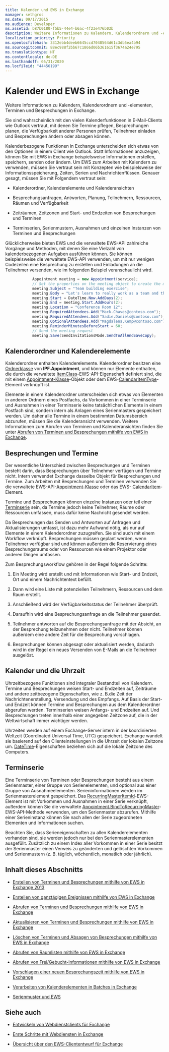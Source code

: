 ```yaml
---
title: Kalender und EWS in Exchange
manager: sethgros
ms.date: 09/17/2015
ms.audience: Developer
ms.assetid: b87b0180-f5b5-44e4-b6ac-4f23e476b03b
description: Weitere Informationen zu Kalendern, Kalenderordnern und -elementen, Terminen und Besprechungen in Exchange.
localization_priority: Priority
ms.openlocfilehash: 3312ebb4deeb6645ccd7048564d61c3db5ea4b94
ms.sourcegitcommit: 88ec988f2bb67c1866d06b361615f3674a24e795
ms.translationtype: HT
ms.contentlocale: de-DE
ms.lasthandoff: 05/31/2020
ms.locfileid: "44456199"
---
```

# <a name="calendars-and-ews-in-exchange"></a>Kalender und EWS in Exchange

Weitere Informationen zu Kalendern, Kalenderordnern und -elementen, Terminen und Besprechungen in Exchange.
  
Sie sind wahrscheinlich mit den vielen Kalenderfunktionen in E-Mail-Clients wie Outlook vertraut, mit denen Sie Termine pflegen, Besprechungen planen, die Verfügbarkeit anderer Personen prüfen, Teilnehmer einladen und Besprechungen ändern oder absagen können.
  
Kalenderbezogene Funktionen in Exchange unterscheiden sich etwas von den Optionen in einem Client wie Outlook. Statt Informationen anzuzeigen, können Sie mit EWS in Exchange beispielsweise Informationen erstellen, speichern, senden oder ändern. Um EWS zum Arbeiten mit Kalendern zu verwenden, müssen Sie vertraut sein mit Konzepten wie beispielsweise der Informationsspeicherung, Zeiten, Serien und Nachrichtenflüssen. Genauer gesagt, müssen Sie mit Folgendem vertraut sein:
  
- Kalenderordner, Kalenderelemente und Kalenderansichten
    
- Besprechungsanfragen, Antworten, Planung, Teilnehmern, Ressourcen, Räumen und Verfügbarkeit
    
- Zeiträumen, Zeitzonen und Start- und Endzeiten von Besprechungen und Terminen
    
- Terminserien, Serienmustern, Ausnahmen und einzelnen Instanzen von Terminen und Besprechungen
    
Glücklicherweise bieten EWS und die verwaltete EWS-API zahlreiche Vorgänge und Methoden, mit denen Sie eine Vielzahl von kalenderbezogenen Aufgaben ausführen können. Sie können beispielsweise die verwaltete EWS-API verwenden, um mit nur wenigen Codezeilen eine Besprechung zu erstellen und Einladungen an die Teilnehmer versenden, wie im folgenden Beispiel veranschaulicht wird.
  
```cs
            Appointment meeting = new Appointment(service);
            // Set the properties on the meeting object to create the meeting.
            meeting.Subject = "Team building exercise";
            meeting.Body = "Let's learn to really work as a team and then have lunch!";
            meeting.Start = DateTime.Now.AddDays(2);
            meeting.End = meeting.Start.AddHours(2);
            meeting.Location = "Conference Room 12";
            meeting.RequiredAttendees.Add("Mack.Chaves@contoso.com");
            meeting.RequiredAttendees.Add("Sadie.Daniels@contoso.com");
            meeting.OptionalAttendees.Add("Magdalena.Kemp@contoso.com");
            meeting.ReminderMinutesBeforeStart = 60;
            // Send the meeting request
            meeting.Save(SendInvitationsMode.SendToAllAndSaveCopy);

```

## <a name="calendar-folders-and-calendar-items"></a>Kalenderordner und Kalenderelemente
<a name="bk_CalendarFolder"> </a>

Kalenderordner enthalten Kalenderelemente. Kalenderordner besitzen eine [Ordnerklasse](https://msdn.microsoft.com/library/0041d135-2869-4612-89a5-d1aa86aa1093%28Office.15%29.aspx) von **IPF.Appointment**, und können nur Elemente enthalten, die durch die verwaltete [ItemClass](https://msdn.microsoft.com/library/microsoft.exchange.webservices.data.item.itemclass%28v=exchg.80%29.aspx)-EWS-API-Eigenschaft definiert sind, die mit einem [Appointment-Klasse](https://msdn.microsoft.com/library/microsoft.exchange.webservices.data.appointment%28v=exchg.80%29.aspx)-Objekt oder dem EWS-[CalendarItemType](https://msdn.microsoft.com/library/1feb0788-adf7-4a7c-830c-005214ad930f%28Office.15%29.aspx)-Element verknüpft ist. 
  
Elemente in einem Kalenderordner unterscheiden sich etwas von Elementen in anderen Ordnern eines Postfachs, da Vorkommen in einer Terminserie und Ausnahmen in einer Terminserie keine tatsächlichen Elemente in einem Postfach sind, sondern intern als Anlagen eines Serienmasters gespeichert werden. Um daher alle Termine in einem bestimmten Datumsbereich abzurufen, müssen Sie die Kalenderansicht verwenden. Weitere Informationen zum Abrufen von Terminen und Kalenderansichten finden Sie unter [Abrufen von Terminen und Besprechungen mithilfe von EWS in Exchange](how-to-get-appointments-and-meetings-by-using-ews-in-exchange.md).
  
## <a name="meetings-and-appointments"></a>Besprechungen und Termine
<a name="bk_meetings"> </a>

Der wesentliche Unterschied zwischen Besprechungen und Terminen besteht darin, dass Besprechungen über Teilnehmer verfügen und Termine nicht. Intern verwendet Exchange dasselbe Objekt für Besprechungen und Termine. Zum Arbeiten mit Besprechungen und Terminen verwenden Sie die verwaltete EWS-API-[Appointment-Klasse](https://msdn.microsoft.com/library/microsoft.exchange.webservices.data.appointment%28v=exchg.80%29.aspx) oder das EWS- [CalendarItem](https://msdn.microsoft.com/library/b0c1fd27-b6da-46e5-88b8-88f00c71ba80%28Office.15%29.aspx)-Element. 
  
Termine und Besprechungen können einzelne Instanzen oder teil einer [Terminserie](recurrence-patterns-and-ews.md) sein, da Termine jedoch keine Teilnehmer, Räume oder Ressourcen umfassen, muss dafür keine Nachricht gesendet werden.
  
Da Besprechungen das Senden und Antworten auf Anfragen und Aktualisierungen umfasst, ist dazu mehr Aufwand nötig, als nur auf Elemente in einem Kalenderordner zuzugreifen. Sie sind auch mit einem Workflow verknüpft. Besprechungen müssen geplant werden, wenn Teilnehmer verfügbar sind und können außerdem die Reservierung eines Besprechungsraums oder von Ressourcen wie einem Projektor oder anderen Dingen umfassen.
  
Zum Besprechungsworkflow gehören in der Regel folgende Schritte:
  
1. Ein Meeting wird erstellt und mit Informationen wie Start- und Endzeit, Ort und einem Nachrichtentext befüllt.
    
2. Dann wird eine Liste mit potenziellen Teilnehmern, Ressourcen und dem Raum erstellt.
    
3. Anschließend wird der Verfügbarkeitsstatus der Teilnehmer überprüft. 
    
4. Daraufhin wird eine Besprechungsanfrage an die Teilnehmer gesendet.
    
5. Teilnehmer antworten auf die Besprechungsanfrage mit der Absicht, an der Besprechung teilzunehmen oder nicht. Teilnehmer können außerdem eine andere Zeit für die Besprechung vorschlagen.
    
6. Besprechungen können abgesagt oder aktualisiert werden, dadurch wird in der Regel ein neues Versenden von E-Mails an die Teilnehmer ausgelöst.
    
## <a name="calendars-and-time"></a>Kalender und die Uhrzeit
<a name="bk_Time"> </a>

Uhrzeitbezogene Funktionen sind integraler Bestandteil von Kalendern. Termine und Besprechungen weisen Start- und Endzeiten auf, Zeiträume und andere zeitbezogene Eigenschaften, wie z. B.die Zeit der Nachrichtenerstellung, Versendung und des Empfangs. Auf Basis der Start- und Endzeit können Termine und Besprechungen aus dem Kalenderordner abgerufen werden. Terminserien weisen Anfangs- und Endzeiten auf. Und Besprechungen treten innerhalb einer angegeben Zeitzone auf, die in der Weltwirtschaft immer wichtiger werden.
  
Uhrzeiten werden auf einem Exchange-Server intern in der koordinierten Weltzeit (Coordinated Universal Time, UTC) gespeichert. Exchange wandelt sie basierend auf den Clienteinstellungen in die Uhrzeit der lokalen Zeitzone um. [DateTime](https://msdn.microsoft.com/library/9c6ecd4c-779c-4fa5-8082-dd2bc0a751f4%28Office.15%29.aspx)-Eigenschaften beziehen sich auf die lokale Zeitzone des Computers. 
  
## <a name="recurring-series"></a>Terminserie
<a name="bk_recurrence"> </a>

Eine Terminserie von Terminen oder Besprechungen besteht aus einem Serienmaster, einer Gruppe von Serienelementen, und optional aus einer Gruppe von Ausnahmeelementen. Serieninformationen werden im Serienmasterelement gespeichert. Das [RecurringMasterItemId](https://msdn.microsoft.com/library/5800b58c-f3d7-4d8f-acc0-d13e02f4e258%28Office.15%29.aspx)-EWS-Element ist mit Vorkommen und Ausnahmen in einer Serie verknüpft, außerdem können Sie die verwaltete [Appointment.BindToRecurringMaster](https://msdn.microsoft.com/library/dd635978%28v=EXCHG.80%29.aspx)-EWS-API-Methode verwenden, um den Serienmaster abzurufen. Mithilfe einer Serieninstanz können Sie nach allen der Serie zugeordneten Elementen und Informationen suchen. 
  
Beachten Sie, dass Serieneigenschaften zu allen Kalenderelementen vorhanden sind, sie werden jedoch nur bei den Serienmasterelementen ausgefüllt. Zusätzlich zu einem Index aller Vorkommen in einer Serie besitzt der Serienmaster einen Verweis zu geänderten und gelöschten Vorkommen und Serienmustern (z. B. täglich, wöchentlich, monatlich oder jährlich).
  
## <a name="in-this-section"></a>Inhalt dieses Abschnitts
<a name="bk_inthissection"> </a>

- [Erstellen von Terminen und Besprechungen mithilfe von EWS in Exchange 2013](how-to-create-appointments-and-meetings-by-using-ews-in-exchange-2013.md)
    
- [Erstellen von ganztägigen Ereignissen mithilfe von EWS in Exchange](how-to-create-all-day-events-by-using-ews-in-exchange.md)
    
- [Abrufen von Terminen und Besprechungen mithilfe von EWS in Exchange](how-to-get-appointments-and-meetings-by-using-ews-in-exchange.md)
    
- [Aktualisieren von Terminen und Besprechungen mithilfe von EWS in Exchange](how-to-update-appointments-and-meetings-by-using-ews-in-exchange.md)
    
- [Löschen von Terminen und Absagen von Besprechungen mithilfe von EWS in Exchange](how-to-delete-appointments-and-cancel-meetings-by-using-ews-in-exchange.md)
    
- [Abrufen von Raumlisten mithilfe von EWS in Exchange](how-to-get-room-lists-by-using-ews-in-exchange.md)
    
- [Abrufen von Frei/Gebucht-Informationen mithilfe von EWS in Exchange](how-to-get-free-busy-information-by-using-ews-in-exchange.md)
    
- [Vorschlagen einer neuen Besprechungszeit mithilfe von EWS in Exchange](how-to-propose-a-new-meeting-time-by-using-ews-in-exchange.md)
    
- [Verarbeiten von Kalenderelementen in Batches in Exchange](how-to-process-calendar-items-in-batches-in-exchange.md)
    
- [Serienmuster und EWS](recurrence-patterns-and-ews.md)
    
## <a name="see-also"></a>Siehe auch


- [Entwickeln von Webdienstclients für Exchange](develop-web-service-clients-for-exchange.md)
    
- [Erste Schritte mit Webdiensten in Exchange](start-using-web-services-in-exchange.md)
    
- [Übersicht über den EWS-Cliententwurf für Exchange](ews-client-design-overview-for-exchange.md)
    

